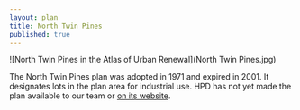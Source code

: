 ```yaml
---
layout: plan
title: North Twin Pines
published: true
---
```


![North Twin Pines in the Atlas of Urban Renewal](North Twin Pines.jpg)

The North Twin Pines plan was adopted in 1971 and expired in 2001. It designates lots in the plan area for industrial use. HPD has not yet made the plan available to our team or [on its website](https://www.nyc.gov/site/hpd/services-and-information/urban-renewal-details.page?areaId=120).
